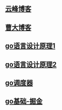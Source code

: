 ## [云峰博客](https://github.com/rfyiamcool/share_ppt)

## [曹大博客](https://github.com/cch123)

## [go语言设计原理1](https://draveness.me/golang/)

## [go语言设计原理2](https://golang.design/under-the-hood/zh-cn/preface/)

## [go调度器](https://www.cnblogs.com/abozhang/tag/goroutine%E8%B0%83%E5%BA%A6%E5%99%A8/)

## [go基础-掘金](https://juejin.cn/post/6953073994383753223?utm_source=gold_browser_extension)